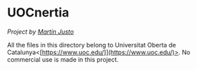 # UOCnertia
*Project by [Martín Justo](https://www.linkedin.com/in/martin-justo-fernandez/ "Martín Justo")*

All the files in this directory belong to Universitat Oberta de Catalunya<[https://www.uoc.edu/]](https://www.uoc.edu/)>.
No commercial use is made in this project.